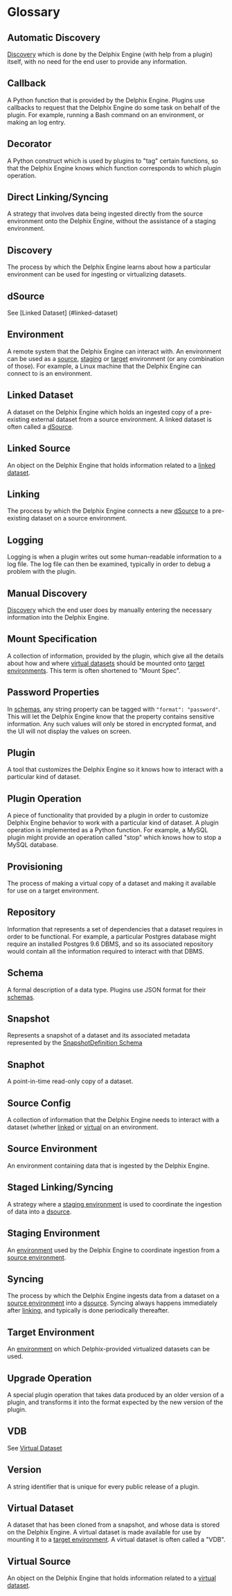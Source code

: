 # Glossary


## Automatic Discovery
[Discovery](#discovery) which is done by the Delphix Engine (with help from a plugin) itself, with no need for the end user to provide any information.

## Callback
A Python function that is provided by the Delphix Engine. Plugins use callbacks to request that the Delphix Engine do some task on behalf of the plugin. For example, running a Bash command on an environment, or making an log entry.

## Decorator
A Python construct which is used by plugins to "tag" certain functions, so that the Delphix Engine knows which function corresponds to which plugin operation.

## Direct Linking/Syncing
A strategy that involves data being ingested directly from the source environment onto the Delphix Engine, without the assistance of a staging environment.

## Discovery
The process by which the Delphix Engine learns about how a particular environment can be used for ingesting or virtualizing datasets.

## dSource
See [Linked Dataset] (#linked-dataset)

## Environment
A remote system that the Delphix Engine can interact with. An environment can be used as a [source](#source-environment), [staging](#staging-environment) or [target](#target-environment) environment (or any combination of those).  For example, a Linux machine that the Delphix Engine can connect to is an environment.

## Linked Dataset
A dataset on the Delphix Engine which holds an ingested copy of a pre-existing external dataset from a source environment. A linked dataset is often called a [dSource](#dsource).

## Linked Source
An object on the Delphix Engine that holds information related to a [linked dataset](#linked-dataset).

## Linking
The process by which the Delphix Engine connects a new [dSource](#dsource) to a pre-existing dataset on a source environment.

## Logging
Logging is when a plugin writes out some human-readable information to a log file. The log file can then be examined, typically in order to debug a problem with the plugin.

## Manual Discovery
[Discovery](#discovery) which the end user does by manually entering the necessary information into the Delphix Engine.

## Mount Specification
A collection of information, provided by the plugin, which give all the details about how and where [virtual datasets](#virtual-dataset) should be mounted onto [target environments](#target-environment). This term is often shortened to "Mount Spec".

## Password Properties
In [schemas](#schema), any string property can be tagged with `"format": "password"`. This will let the Delphix Engine know that the property contains sensitive information. Any such values will only be stored in encrypted format, and the UI will not display the values on screen.

## Plugin
A tool that customizes the Delphix Engine so it knows how to interact with a particular kind of dataset.

## Plugin Operation
A piece of functionality that provided by a plugin in order to customize Delphix Engine behavior to work with a particular kind of dataset. A plugin operation is implemented as a Python function.
For example, a MySQL plugin might provide an operation called "stop" which knows how to stop a MySQL database.

## Provisioning
The process of making a virtual copy of a dataset and making it available for use on a target environment.

## Repository
Information that represents a set of dependencies that a dataset requires in order to be functional. For example, a particular Postgres database might require an installed Postgres 9.6 DBMS, and so its associated repository would contain all the information required to interact with that DBMS.

## Schema
A formal description of a data type. Plugins use JSON format for their [schemas](Schemas_and_Autogenerated_Classes.md#schemas-and-autogenerated-classes).

## Snapshot
Represents a snapshot of a dataset and its associated metadata represented by the [SnapshotDefinition Schema](Schemas_and_Autogenerated_Classes.md#snapshotdefinition)

## Snaphot
A point-in-time read-only copy of a dataset.

## Source Config
A collection of information that the Delphix Engine needs to interact with a dataset (whether [linked](#linked-dataset) or [virtual](#virtual-dataset) on an environment.

## Source Environment
An environment containing data that is ingested by the Delphix Engine.

## Staged Linking/Syncing
A strategy where a [staging environment](#staging-environment) is used to coordinate the ingestion of data into a [dsource](#dsource).

## Staging Environment
An [environment](#environment) used by the Delphix Engine to coordinate ingestion from a [source environment](#source-environment).

## Syncing
The process by which the Delphix Engine ingests data from a dataset on a [source environment](#source-environment) into a [dsource](#dsource). Syncing always happens immediately after [linking](#linking), and typically is done periodically thereafter.

## Target Environment
An [environment](#environment) on which Delphix-provided virtualized datasets can be used.

## Upgrade Operation
A special plugin operation that takes data produced by an older version of a plugin, and transforms it into the format expected by the new version of the plugin.

## VDB
See [Virtual Dataset](#virtual-dataset)

## Version
A string identifier that is unique for every public release of a plugin.

## Virtual Dataset
A dataset that has been cloned from a snapshot, and whose data is stored on the Delphix Engine. A virtual dataset is made available for use by mounting it to a [target environment](#target-environment). A virtual dataset is often called a "VDB".

## Virtual Source
An object on the Delphix Engine that holds information related to a [virtual dataset](#virtual-dataset).
